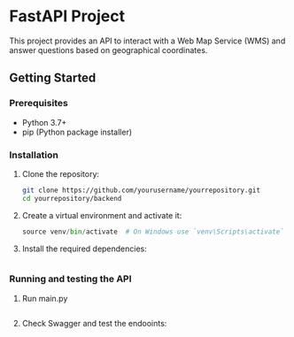 # FastAPI Project

This project provides an API to interact with a Web Map Service (WMS) and answer questions based on geographical coordinates.

## Getting Started

### Prerequisites

- Python 3.7+
- pip (Python package installer)

### Installation

1. Clone the repository:

   ```sh
   git clone https://github.com/yourusername/yourrepository.git
   cd yourrepository/backend

2. Create a virtual environment and activate it:
   ```python -m venv venv
   source venv/bin/activate  # On Windows use `venv\Scripts\activate`

3. Install the required dependencies:
   ```pip install -r requirements.txt

### Running and testing the API
1. Run main.py
   ```uvicorn main:app --reload
   
2. Check Swagger and test the endooints:
   ```http://127.0.0.1:8000/docs